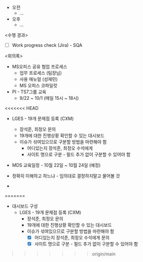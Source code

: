 - 오전
	- ...
- 오후
	- ...

<수행 경과>
- [ ] Work progress check (Jira) - SQA

<회의록>
- MS오피스 공유 협업 프로세스
	- 업무 프로세스 (팀장님)
	- 사용 매뉴얼 (성재민)
	- MS 오피스 코파일럿
- PI - TS7그룹 교육
	- 9/22 ~ 10/1 (매일 15시 ~ 18시)

<<<<<<< HEAD
- LGES - 19개 문제점 등록 (CXM)
	- 장석준, 최정오 문의
	- 19개에 대한 진행상황 확인할 수 있는 대시보드
	- 이슈가 섞여있으므로 구분할 방법을 마련해야 함
		- 어디있는지 장석준, 최정오 수석에게 
		- 사이트 명으로 구분 - 필드 추가 없이 구분할 수 있어야 함

- MDS 교육일정 - 10월 22일 ~ 10월 24일 (예정)

- 정확히 이해하고 하느냐 - 임의대로 결정하지말고 물어볼 것
- 
=======
- 대시보드 구성
	- LGES - 19개 문제점 등록 (CXM)
		- 장석준, 최정오 문의
		- 19개에 대한 진행상황 확인할 수 있는 대시보드
		- 이슈가 섞여있으므로 구분할 방법을 마련해야 함
			- [x] 어디있는지 장석준, 최정오 수석에게 문의
			- [x] 사이트 명으로 구분 - 필드 추가 없이 구분할 수 있어야 함
>>>>>>> origin/main
